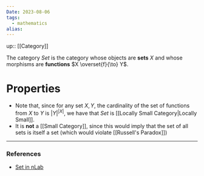 ```yaml
---
Date: 2023-08-06
tags:
  - mathematics
alias: 
---
```

up:: [[Category]]

The category $Set$ is the category whose objects are **sets** $X$ and whose morphisms are **functions** $X \overset{f}{\to} Y$.
# Properties
- Note that, since for any set $X, Y$, the cardinality of the set of functions from $X$ to $Y$ is $|Y|^{|X|}$, we have that $Set$ is [[Locally Small Category|Locally Small]].
- It is **not** a [[Small Category]], since this would imply that the set of all sets is itself a set (which would violate [[Russell's Paradox]])

---
### References
- [Set in nLab](https://ncatlab.org/nlab/show/Set)